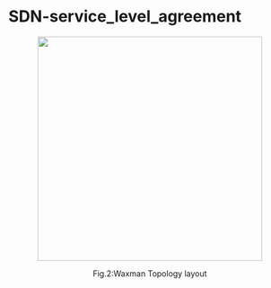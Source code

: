 # SDN-service_level_agreement

 <div class="container">
  <div class="subcontainer">
    <figure>
      <p align="center">
<img  src= "https://user-images.githubusercontent.com/12594727/74964248-0ac0c380-540b-11ea-9190-3b1eef2d3716.png"
     width="400" height="400"/>
        <figcaption><p align="center">Fig.2:Waxman Topology layout</figcaption>
    </figure>
  </div>
</div>
